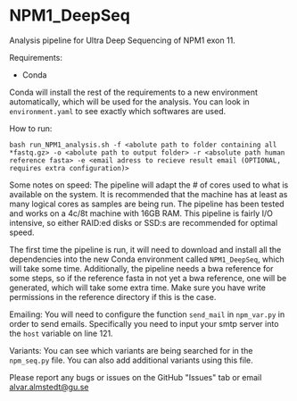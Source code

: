 # NPM1_DeepSeq
Analysis pipeline for Ultra Deep Sequencing of NPM1 exon 11.

Requirements:

- Conda

Conda will install the rest of the requirements to a new environment automatically, which will be used for the analysis. You can look in `environment.yaml` to see exactly which softwares are used.

How to run:

    bash run_NPM1_analysis.sh -f <abolute path to folder containing all *fastq.gz> -o <abolute path to output folder> -r <absolute path human reference fasta> -e <email adress to recieve result email (OPTIONAL, requires extra configuration)>

Some notes on speed: The pipeline will adapt the # of cores used to what is available on the system. It is recommended that the machine has at least as many logical cores as samples are being run. The pipeline has been tested and works on a 4c/8t machine with 16GB RAM. This pipeline is fairly I/O intensive, so either RAID:ed disks or SSD:s are recommended for optimal speed.

The first time the pipeline is run, it will need to download and install all the dependencies into the new Conda environment called `NPM1_DeepSeq`, which will take some time. Additionally, the pipeline needs a bwa reference for some steps, so if the reference fasta in not yet a bwa reference, one will be generated, which will take some extra time. Make sure you have write permissions in the reference directory if this is the case.

Emailing:
You will need to configure the function `send_mail` in `npm_var.py` in order to send emails. Specifically you need to input your smtp server into the `host` variable on line 121.  

Variants:
You can see which variants are being searched for in the `npm_seq.py` file. You can also add additional variants using this file.

Please report any bugs or issues on the GitHub "Issues" tab or email alvar.almstedt@gu.se
